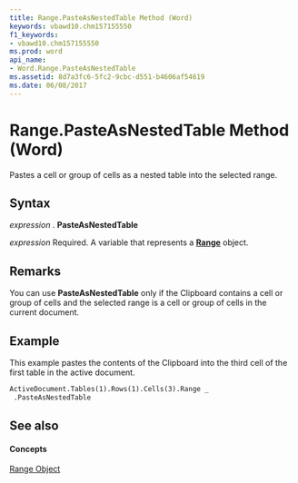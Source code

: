 ```yaml
---
title: Range.PasteAsNestedTable Method (Word)
keywords: vbawd10.chm157155550
f1_keywords:
- vbawd10.chm157155550
ms.prod: word
api_name:
- Word.Range.PasteAsNestedTable
ms.assetid: 8d7a3fc6-5fc2-9cbc-d551-b4606af54619
ms.date: 06/08/2017
---
```



# Range.PasteAsNestedTable Method (Word)

Pastes a cell or group of cells as a nested table into the selected range.


## Syntax

 _expression_ . **PasteAsNestedTable**

 _expression_ Required. A variable that represents a **[Range](range-object-word.md)** object.


## Remarks

You can use **PasteAsNestedTable** only if the Clipboard contains a cell or group of cells and the selected range is a cell or group of cells in the current document.


## Example

This example pastes the contents of the Clipboard into the third cell of the first table in the active document.


```vb
ActiveDocument.Tables(1).Rows(1).Cells(3).Range _ 
 .PasteAsNestedTable
```


## See also


#### Concepts


[Range Object](range-object-word.md)

